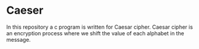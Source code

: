 # Caeser
In this repository a c program is written for Caesar cipher. Caesar cipher is an encryption process where we shift the value of each  alphabet in the message. 
